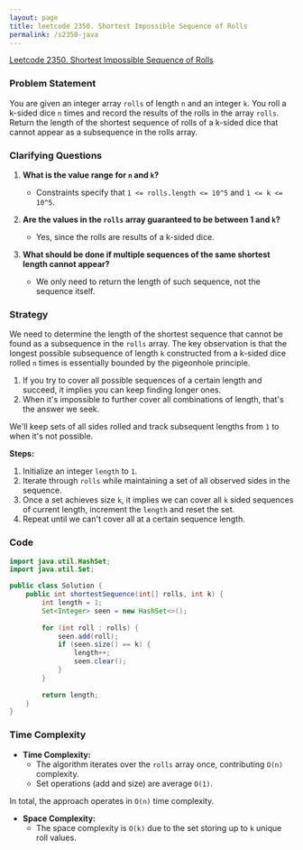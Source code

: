 ```yaml
---
layout: page
title: leetcode 2350. Shortest Impossible Sequence of Rolls
permalink: /s2350-java
---
```

[Leetcode 2350. Shortest Impossible Sequence of Rolls](https://algoadvance.github.io/algoadvance/l2350)
### Problem Statement

You are given an integer array `rolls` of length `n` and an integer `k`. You roll a k-sided dice `n` times and record the results of the rolls in the array `rolls`. Return the length of the shortest sequence of rolls of a k-sided dice that cannot appear as a subsequence in the rolls array.

### Clarifying Questions

1. **What is the value range for `n` and `k`?**
    - Constraints specify that `1 <= rolls.length <= 10^5` and `1 <= k <= 10^5`.

2. **Are the values in the `rolls` array guaranteed to be between 1 and `k`?**
    - Yes, since the rolls are results of a k-sided dice.

3. **What should be done if multiple sequences of the same shortest length cannot appear?**
    - We only need to return the length of such sequence, not the sequence itself.

### Strategy

We need to determine the length of the shortest sequence that cannot be found as a subsequence in the `rolls` array. The key observation is that the longest possible subsequence of length `k` constructed from a k-sided dice rolled `n` times is essentially bounded by the pigeonhole principle.

1. If you try to cover all possible sequences of a certain length and succeed, it implies you can keep finding longer ones.
2. When it's impossible to further cover all combinations of length, that's the answer we seek.

We'll keep sets of all sides rolled and track subsequent lengths from `1` to when it's not possible.

**Steps:**

1. Initialize an integer `length` to `1`.
2. Iterate through `rolls` while maintaining a set of all observed sides in the sequence.
3. Once a set achieves size `k`, it implies we can cover all `k` sided sequences of current length, increment the `length` and reset the set.
4. Repeat until we can't cover all at a certain sequence length.

### Code

```java
import java.util.HashSet;
import java.util.Set;

public class Solution {
    public int shortestSequence(int[] rolls, int k) {
        int length = 1;
        Set<Integer> seen = new HashSet<>();
        
        for (int roll : rolls) {
            seen.add(roll);
            if (seen.size() == k) {
                length++;
                seen.clear();
            }
        }
        
        return length;
    }
}
```

### Time Complexity

- **Time Complexity:** 
    - The algorithm iterates over the `rolls` array once, contributing `O(n)` complexity.
    - Set operations (add and size) are average `O(1)`.

In total, the approach operates in `O(n)` time complexity.

- **Space Complexity:**
    - The space complexity is `O(k)` due to the set storing up to `k` unique roll values.